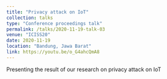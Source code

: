 ```yaml
---
title: "Privacy attack on IoT"
collection: talks
type: "Conference proceedings talk"
permalink: /talks/2020-11-19-talk-03
venue: "ICISS20"
date: 2020-11-19
location: "Bandung, Jawa Barat"
link: https://youtu.be/o_G4ahcQmA8
---
```


Presenting the result of our research on privacy attack on IoT
